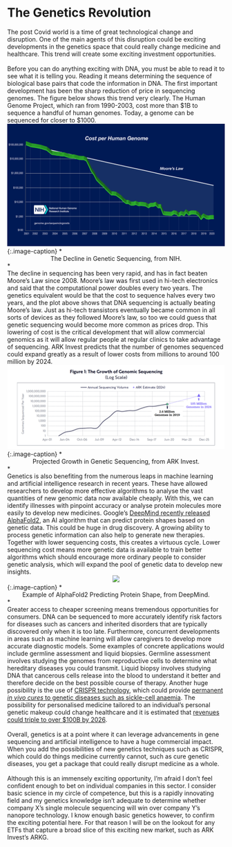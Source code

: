 # The Genetics Revolution

<div class='straits'>
The post Covid world is a time of great technological change and disruption. One of the
main agents of this disruption could be exciting developments in the genetics space that could
really change medicine and healthcare. This trend will create some
exciting investment opportunities.
</div><br>

<div id="wheremoney" class='straits'>
Before you can do anything exciting with DNA, you must be able to read it to see what it is telling you. Reading it means determining the sequence of biological base pairs that code the information in DNA. The first important development has been the sharp reduction of price in sequencing genomes. The figure below shows this trend very clearly. The Human Genome Project, which ran from 1990-2003, cost more than $1B to sequence a handful of human genomes. Today, a genome can be sequenced for closer to $1000.
</div>
<div style="text-align:center"><img src="./sequencing.jpg" /></div>
{:.image-caption}
*<center>The Decline in Genetic Sequencing, from NIH.</center>*

<div class='straits'>
The decline in sequencing has been very rapid, and has in fact beaten Moore’s Law since 2008. Moore’s law was first used in hi-tech electronics and said that the computational power doubles every two years. The genetics equivalent would be that the cost to sequence halves every two years, and the plot above shows that DNA sequencing is actually beating Moore’s law. Just as hi-tech transistors eventually became common in all sorts of devices as they followed Moore’s law, so too we could guess that genetic sequencing would become more common as prices drop. This lowering of cost is the critical development that will allow commercial genomics as it will allow regular people at regular clinics to take advantage of sequencing. ARK Invest predicts that the number of genomes sequenced could expand greatly as a result of lower costs from millions to around 100 million by 2024.
</div>
<div style="text-align:center"><img src="./ark.png" /></div>
{:.image-caption}
*<center>Projected Growth in Genetic Sequencing, from ARK Invest.</center>*

<div id="core" class='straits'>
Genetics is also benefiting from the numerous leaps in machine learning and artificial intelligence research in recent years. These have allowed researchers to develop more effective algorithms to analyse the vast quantities of new genomic data now available cheaply. With this, we can identify illnesses with pinpoint accuracy or analyse protein molecules more easily to develop new medicines. Google’s <a href="https://deepmind.com/blog/article/alphafold-a-solution-to-a-50-year-old-grand-challenge-in-biology">
DeepMind recently released AlphaFold2</a>, an AI algorithm that can predict protein shapes based on genetic data. This could be huge in drug discovery. A growing ability to process genetic information can also help to generate new therapies. Together with lower sequencing costs, this creates a virtuous cycle. Lower sequencing cost means more genetic data is available to train better algorithms which should encourage more ordinary people to consider genetic analysis, which will expand the pool of genetic data to develop new insights.
</div>
<div style="text-align:center"><img src="./deepmind.gif" /></div>
{:.image-caption}
*<center>Example of AlphaFold2 Predicting Protein Shape, from DeepMind.</center>*

<div class='straits'>
Greater access to cheaper screening means tremendous opportunities for consumers. DNA can be sequenced to more accurately identify risk factors for diseases such as cancers and inherited disorders that are typically discovered only when it is too late. Furthermore, concurrent developments in areas such as machine learning will allow caregivers to develop more accurate diagnostic models. Some examples of concrete applications would include germline assessment and liquid biopsies. Germline assessment involves studying the genomes from reproductive cells to determine what hereditary diseases you could transmit. Liquid biopsy involves studying DNA that cancerous cells release into the blood to understand it better and therefore decide on the best possible course of therapy. Another huge possibility is the use of <a href="https://www.livescience.com/58790-crispr-explained.html#:~:text=CRISPR%20technology%20is%20a%20simple,of%20diseases%20and%20improving%20crops">CRISPR technology</a>, which could provide <a href="https://www.healthline.com/health-news/first-person-treated-for-sickle-cell-disease-with-crispr-is-doing-well">permanent <em>in vivo cures</em> to genetic diseases such as sickle-cell anaemia</a>. The possibility for personalised medicine tailored to an individual’s personal genetic makeup could change healthcare and it is estimated that <a href="https://www.mckinsey.com/industries/pharmaceuticals-and-medical-products/our-insights/genetic-testing-opportunities-to-unlock-value-in-precision-medicine">revenues could triple to  over $100B by 2026</a>.
</div><br>
<div class='straits'>
Overall, genetics is at a point where it can leverage advancements in gene sequencing and artificial intelligence to have a huge commercial impact. When you add the possibilities of new genetics techniques such as CRISPR, which could do things medicine currently cannot, such as cure genetic diseases, you get a package that could really disrupt medicine as a whole.
</div><br>
<div class="straits">
Although this is an immensely exciting opportunity, I’m afraid I don’t feel confident enough to bet on individual companies in this sector. I consider basic science in my circle of competence, but this is a rapidly innovating field and my genetics knowledge isn’t adequate to determine whether company X’s single molecule sequencing will win over company Y’s nanopore technology. I know enough basic genetics however, to confirm the exciting potential here. For that reason I will be on the lookout for any ETFs that capture a broad slice of this exciting new market, such as ARK Invest’s ARKG.  
</div>
